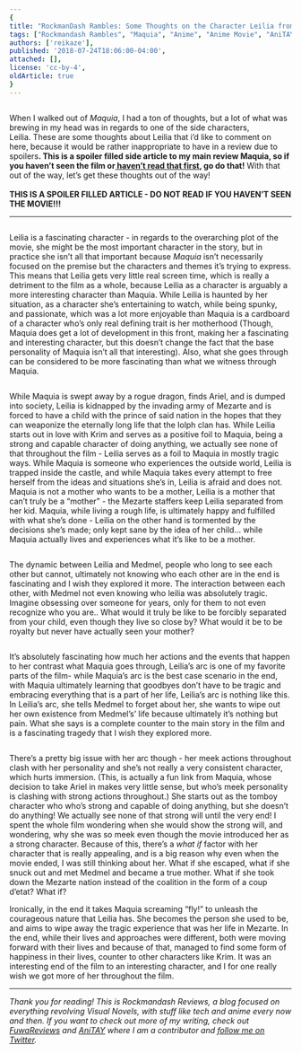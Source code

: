 ```yaml
---
{
title: "RockmanDash Rambles: Some Thoughts on the Character Leilia from Maquia: When the Promised Flower Blooms (Spoilers)",
tags: ["Rockmandash Rambles", "Maquia", "Anime", "Anime Movie", "AniTAY"],
authors: ['reikaze'],
published: '2018-07-24T18:06:00-04:00',
attached: [],
license: 'cc-by-4',
oldArticle: true
}
---
```


<div><img alt src="./e8tufdeyjlbyj5q4bbzj.png"/><p class="sc-77igqf-0 bOfvBY">When I walked out of<em> Maquia</em>, I had a ton of thoughts, but a lot of what
  was brewing in my head was in regards to one of the side characters, Leilia.<!-- --> <!-- -->These are<!-- -->
  some thoughts about Leilia that i’d like to comment on here, because <!-- -->it would be rather inappropriate to have
  in a review due to spoilers<strong>. This is a spoiler filled side article to my main review Maquia, so if you haven’t
    seen the film or</strong><span><a class="sc-1out364-0 hMndXN sc-145m8ut-0 gIacKn js_link" data-ga='[["Embedded Url","External link","https://rockmandash12.kinja.com/rockmandash-reviews-maquia-when-the-promised-flower-b-1827838489",{"metric25":1}]]' href="https://rockmandash12.kinja.com/rockmandash-reviews-maquia-when-the-promised-flower-b-1827838489" rel="noopener noreferrer" target="_blank"><strong> haven’t read that first</strong></a></span><strong>,
    go do that!</strong> With that out of the way, let’s get these thoughts out of the way!<br/><br/><strong>THIS IS A
    SPOILER FILLED ARTICLE - DO NOT READ IF YOU HAVEN’T SEEN THE MOVIE!!!</strong></p>
<div class="bxm4mm-2 hKBnez js_video-sticky__top-limit"></div>
<div class="bxm4mm-4 fQqUFt">

<div class="bxm4mm-1 gKeXmA js_video-sticky-trigger"></div>
<div class="bxm4mm-0 jRTmst instream-native-video instream-permalink js_video-sticky-target instream-native-video--mobile"></div>
</div>
<div class="bxm4mm-3 eCMXYG js_video-sticky__bottom-limit"></div>
<hr class="gcp5ez-1 egkUKA"/>
<img alt src="./ttnpw0gmigrf8fl9oc8f.png"/>
<p class="sc-77igqf-0 bOfvBY">Leilia is a fascinating character - in regards to the overarching plot of the movie,
  she might be the most important character in the story, but in practice she isn’t all that important because <em>Maquia</em>
  isn’t necessarily focused on the premise but the characters and themes it’s trying to express. This means that Leilia
  gets very little real screen time, which is really a detriment to the film as a whole, because Leilia as a character
  is arguably a more interesting character than Maquia. While Leilia is haunted by her situation, as a character she’s
  entertaining to watch, while being spunky, and passionate, which was a lot more enjoyable than Maquia is a cardboard
  of a character who’s only real defining trait is her motherhood (Though, Maquia does get a lot of development in this
  front, making her a fascinating and interesting character, but this doesn’t change the fact that the base personality
  of Maquia isn’t all that interesting). Also, what she goes through can be considered to be more fascinating than what
  we witness through Maquia.<br/></p>
<img alt src="./gieiqusbfayfbde1buf0.jpg"/>
<p class="sc-77igqf-0 bOfvBY">While Maquia is swept away by a rogue dragon, finds Ariel, and is dumped into
  society, Leilia is kidnapped by the invading army of Mezarte and is forced to have a child with the prince of said
  nation in the hopes that they can weaponize the eternally long life that the Iolph clan has. While Leilia starts out
  in love with Krim and serves as a positive foil to Maquia, being a strong and capable character of doing anything, we
  actually see none of that throughout the film - Leilia serves as a foil to Maquia in mostly tragic ways. While Maquia
  is someone who experiences the outside world, Leilia is trapped inside the castle, and while Maquia takes every
  attempt to free herself from the ideas and situations she’s in, Leilia is afraid and does not. Maquia is not a mother
  who wants to be a mother, Leilia is a mother that can’t truly be a “mother” - the Mezarte staffers keep Leilia
  separated from her kid. Maquia, while living a rough life, is ultimately happy and fulfilled with what she’s done -
  Leilia on the other hand is tormented by the decisions she’s made; only kept sane by the idea of her child… while
  Maquia actually lives and experiences what it’s like to be a mother. </p>
<img alt src="./ugpztm1irls3xhpr6bou.jpg"/>
<p class="sc-77igqf-0 bOfvBY">The dynamic between Leilia and Medmel, people who long to see each other but cannot,
  ultimately not knowing who each other are in the end is fascinating and I wish they explored it more. The interaction
  between each other, with Medmel not even knowing who leilia was absolutely tragic. Imagine obsessing over someone for
  years, only for them to not even recognize who you are.. What would it truly be like to be forcibly separated from
  your child, even though they live so close by? What would it be to be royalty but never have actually seen your
  mother?</p>
<img alt src="./fzuidkpjfrd4y7sexqqw.jpg"/>
<p class="sc-77igqf-0 bOfvBY">It’s absolutely fascinating how much her actions and the events that happen to her
  contrast what Maquia goes through, Leilia’s arc is one of my favorite parts of the film- while Maquia’s arc is the
  best case scenario in the end, with Maquia ultimately learning that goodbyes don’t have to be tragic and embracing
  everything that is a part of her life, Leilia’s arc is nothing like this. In Leilia’s arc, she tells Medmel to forget
  about her, she wants to wipe out her own existence from Medmel’s’ life because ultimately it’s nothing but pain. What
  she says is a complete counter to the main story in the film and is a fascinating tragedy that I wish they explored
  more.</p>
<img alt src="./uu50w4igsrphrgtwm6zy.jpg"/>
<p class="sc-77igqf-0 bOfvBY">There’s a pretty big issue with her arc though - her meek actions throughout clash
  with her personality and she’s not really a very consistent character, which hurts immersion. (This, is actually a fun
  link from Maquia, whose decision to take Ariel in makes very little sense, but who’s meek personality is clashing with
  strong actions throughout.) She starts out as the tomboy character who who’s strong and capable of doing anything, but
  she doesn’t do anything! We actually see none of that strong will until the very end! I spent the whole film wondering
  when she would show the strong will, and wondering, why she was so meek even though the movie introduced her as a
  strong character. Because of this, there’s a <em>what if </em>factor with her character that is really appealing, and
  is a big reason why even when the movie ended, I was still thinking about her. What if she escaped, what if she snuck
  out and met Medmel and became a true mother. What if she took down the Mezarte nation instead of the coalition in the
  form of a coup d’etat? What if?<br/></p><p class="sc-77igqf-0 bOfvBY">Ironically, in the end it takes Maquia screaming
  “fly!” to unleash the courageous nature that Leilia has. She becomes the person she used to be, and aims to wipe away
  the tragic experience that was her life in Mezarte. In the end, while their lives and approaches were different, both
  were moving forward with their lives and because of that, managed to find some form of happiness in their lives,
  counter to other characters like Krim. It was an interesting end of the film to an interesting character, and I for
  one really wish we got more of her throughout the film. </p>

<hr class="gcp5ez-0 hKlTiw"/><p class="sc-77igqf-0 bOfvBY"><em>Thank you for reading! This is Rockmandash Reviews, a blog
  focused on everything revolving Visual Novels, with stuff like tech and anime every now and then. If you want to check
  out more of my writing, check out </em><span><a class="sc-1out364-0 hMndXN sc-145m8ut-0 gIacKn js_link" data-ga='[["Embedded Url","External link","https://fuwanovel.net/reviews-hub/",{"metric25":1}]]' href="https://fuwanovel.net/reviews-hub/" rel="noopener noreferrer" target="_blank"><em>FuwaReviews</em></a></span><em>
  and </em><span><a class="sc-1out364-0 hMndXN sc-145m8ut-0 gIacKn js_link" data-ga='[["Embedded Url","External link","http://anitay.kinja.com/#_ga=2.29830716.283022684.1516595779-1252363867.1516472140",{"metric25":1}]]' href="http://anitay.kinja.com/#_ga=2.29830716.283022684.1516595779-1252363867.1516472140" rel="noopener noreferrer" target="_blank"><em>AniTAY</em></a></span><em> where I am a contributor
  and </em><span><a class="sc-1out364-0 hMndXN sc-145m8ut-0 gIacKn js_link" data-ga='[["Embedded Url","External link","https://twitter.com/RockmanDash12",{"metric25":1}]]' href="https://twitter.com/RockmanDash12" rel="noopener noreferrer" target="_blank"><em>follow me on Twitter</em></a></span><em>.</em>
</p>
</div>